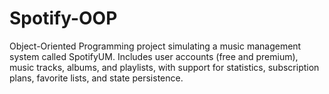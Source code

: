 # Spotify-OOP
Object-Oriented Programming project simulating a music management system called SpotifyUM.  Includes user accounts (free and premium), music tracks, albums, and playlists, with support for statistics, subscription plans, favorite lists, and state persistence.
